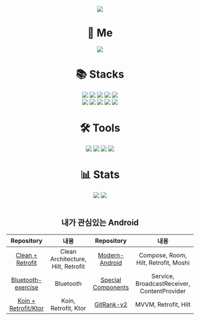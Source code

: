 <p align="center">
 <img src="https://capsule-render.vercel.app/api?type=waving&color=gradient&customColorList=5&height=250&section=header&text=YoungSu%20Shim&fontSize=90&animation=fadeIn"/>
</p>

<div align=center><h1>👤 Me </h1></div>

<div align=center>

 <a href="mailto:su84053@gmail.com"><img src="https://img.shields.io/badge/su84053@gmail.com-EA4335?style=flat-square&logo=Gmail&logoColor=white"/></a>
</div>

<div align=center><h1>📚 Stacks </h1></div>
<div align=center> 
  <img src="https://img.shields.io/badge/Kotlin-7F52FF?style=for-the-badge&logo=Kotlin&logoColor=white">
  <img src="https://img.shields.io/badge/Android-3DDC84?style=for-the-badge&logo=Android&logoColor=white">
  <img src="https://img.shields.io/badge/Java-996600?style=for-the-badge&logo=OpenJdk&logoColor=white">
  <img src="https://img.shields.io/badge/Git-F05032?style=for-the-badge&logo=Git&logoColor=white">
  <img src="https://img.shields.io/badge/Retrofit-3E4348?style=for-the-badge&logo=square&logoColor=white"/>
 <br>
 <img src="https://img.shields.io/badge/Hilt-4559d3?style=for-the-badge&logo=Hilt&logoColor=white"/>
 <img src="https://img.shields.io/badge/Coroutine-921679?style=for-the-badge&logo=Coroutine&logoColor=white"/>
 <img src="https://img.shields.io/badge/Flow-c8564f?style=for-the-badge&logo=Flow&logoColor=white"/>
 <img src="https://img.shields.io/badge/Lottie-fe8bf6?style=for-the-badge&logo=Lottie&logoColor=white"/>
 <img src="https://img.shields.io/badge/jetpackcompose-3DDC84?style=for-the-badge&logo=jetpackcompose&logoColor=white"></imge>
</div>
<div align=center><h1>🛠️ Tools </h1></div>
<div align=center>
 <img src="https://img.shields.io/badge/Android Studio-3DDC84?style=for-the-badge&logo=Android Studio&logoColor=white">
 <img src="https://img.shields.io/badge/GitKraken-179287?style=for-the-badge&logo=GitKraken&logoColor=white">
 <img src="https://img.shields.io/badge/GitHub-181717?style=for-the-badge&logo=GitHub&logoColor=white">
 <img src="https://img.shields.io/badge/Postman-FF6C37?style=for-the-badge&logo=Postman&logoColor=white">


</div>

<div align=center><h1>📊 Stats </h1></div>
<div align=center>
 <a href="https://hits.seeyoufarm.com"><img src="https://hits.seeyoufarm.com/api/count/incr/badge.svg?url=https%3A%2F%2Fgithub.com%2Fposite&count_bg=%2379C83D&title_bg=%23555555&icon=&icon_color=%23E7E7E7&title=hits&edge_flat=false"/></a>
 <a href=https://solved.ac/profile/posite>
    <img src="https://mazassumnida.wtf/api/mini/generate_badge?boj=posite">
  </a>
</div>
<br>

<div align=center>
 
 ##  내가 관심있는 Android 

 
 |Repository|내용|Repository|내용|
 |:----:|:----:|:----:|:----:|
 |<a href="https://github.com/posite/Android-Clean-Architecture-with-retrofit">Clean + Retrofit</a>|Clean Architecture, Hilt, Retrofit|<a href="https://github.com/posite/Mondern-Android">Modern-Android</a>|Compose, Room, Hilt, Retrofit, Moshi|
 |<a href="https://github.com/posite/Bluetooth-exercise">Bluetooth-exercise</a>|Bluetooth|<a href="https://github.com/posite/Android-Service-BroadcastReceiver-ContentProvider-exercise">Special Components</a>|Service, BroadcastReceiver, ContentProvider|
 |<a href="https://github.com/posite/KoinEx">Koin + Retrofit/Ktor</a>|Koin, Retrofit, Ktor|<a href="https://github.com/GitRank-v2/Android">GitRank-v2</a>|MVVM, Retrofit, Hilt|

</div>
